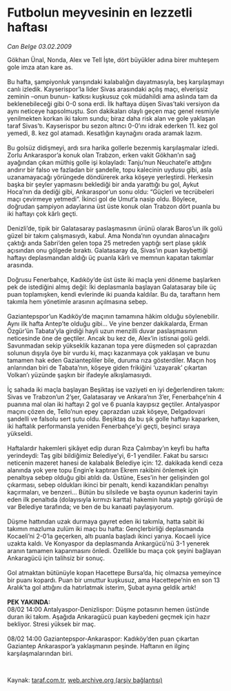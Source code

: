 # Futbolun meyvesinin en lezzetli haftası

*Can Belge 03.02.2009*

<div class="taraf_structure_2col_1zq">
<div class="margen_n">



 <p>Gökhan Ünal, Nonda, Alex ve Tell İşte, dört büyükler adına birer muhteşem gole imza atan kare as. <br/><br/>Bu hafta, şampiyonluk yarışındaki kalabalığın dayatmasıyla, beş karşılaşmayı canlı izledik. Kayserispor’la lider Sivas arasındaki açılış maçı, elverişsiz zeminin –onun bunun- katkısı kuşkusuz çok müdahildi ama aslında tam da beklenebileceği gibi 0-0 sona erdi. İlk haftaya düşen Sivas’taki versiyon da aynı neticeye hapsolmuştu. Son dakikaları olaylı geçen maç genel resmiyle yenilmekten korkan iki takım sundu; biraz daha risk alan ve gole yaklaşan taraf Sivas’tı. Kayserispor bu sezon altıncı 0-0’ını idrak ederken 11. kez gol yemedi, 8. kez gol atamadı. Kesatlığın kaynağını orada aramak lazım. <br/><br/>Bu golsüz didişmeyi, ardı sıra harika gollerle bezenmiş karşılaşmalar izledi. Zorlu Ankaraspor’a konuk olan Trabzon, erken vakit Gökhan’ın sağ ayağından çıkan müthiş golle işi kolayladı: Tanju’nun Neuchatel’e attığını andırır bir falso ve fazladan bir şandelle, topu kalecinin uydusu gibi, asla uzanamayacağı yörüngede döndürerek arka köşeye yerleştirdi. Herkesin başka bir şeyler yapmasını beklediği bir anda yarattığı bu gol, Aykut Hoca’nın da dediği gibi, Ankaraspor’un sonu oldu: “Güçleri ve tecrübeleri maçı çevirmeye yetmedi”. İkinci gol de Umut’a nasip oldu. Böylece, doğrudan şampiyon adaylarına üst üste konuk olan Trabzon dört puanla bu iki haftayı çok kârlı geçti. <br/><br/>Denizli’de, tipik bir Galatasaray paslaşmasının ürünü olarak Baros’un ilk golü güzel bir takım çalışmasıydı, kabul. Ama Nonda’nın oyundan alınacağını çaktığı anda Sabri’den gelen topa 25 metreden yaptığı sert plase şıklık açısından onu gölgede bıraktı. Galatasaray da, Sivas’ın puan kaybettiği haftayı deplasmandan aldığı üç puanla kârlı ve memnun kapatan takımlar arasında. <br/><br/>Doğrusu Fenerbahçe, Kadıköy’de üst üste iki maçla yeni döneme başlarken pek de istediğini almış değil: İki deplasmanla başlayan Galatasaray bile üç puan toplamışken, kendi evlerinde iki puanda kaldılar. Bu da, taraftarın hem takımla hem yönetimle arasının açılmasına sebep. <br/><br/>Gaziantepspor’un Kadıköy’de maçının tamamına hâkim olduğu söylenebilir. Aynı ilk hafta Antep’te olduğu gibi... Ve yine benzer dakikalarda, Erman Özgür’ün Tabata’yla girdiği hayli uzun menzilli duvar paslaşmasının neticesinde öne de geçtiler. Ancak bu kez de, Alex’in istisnai golü geldi. Savunmadan sekip yükseklik kazanan topa yere düşmeden sol çaprazdan solunun dışıyla öye bir vurdu ki, maçı kazanmaya çok yaklaşan ve bunu tamamen hak eden Gaziantepliler bile, duruma rıza gösterdiler. Maçın hoş anlarından biri de Tabata’nın, köşeye giden frikiğini ‘uzayarak’ çıkartan Volkan’ı yüzünde şaşkın bir ifadeyle alkışlamasıydı. <br/><br/>İç sahada iki maçla başlayan Beşiktaş ise vaziyeti en iyi değerlendiren takım: Sivas ve Trabzon’un 2’şer, Galatasaray ve Ankara’nın 3’er, Fenerbahçe’nin 4 puanına mal olan iki haftayı 2 gol ve 6 puanla kayıpsız geçtiler. Antalyaspor maçını çözen de, Tello’nun epey çaprazdan uzak köşeye, Delgadovari şandelli ve falsolu sert şutu oldu. Beşiktaş da bu şık golle haftayı kaparken, iki haftalık performansla yeniden Fenerbahçe’yi geçti, beşinci sıraya yükseldi. <br/><br/>Haftalardır hakemleri şikâyet edip duran Rıza Çalımbay’ın keyfi bu hafta yerindeydi: Taş gibi bildiğimiz Belediye’yi, 6-1 yendiler. Fakat bu sarsıcı neticenin mazeret hanesi de kalabalık Belediye için: 12. dakikada kendi ceza alanında yok yere topu Engin’e kaptıran Ekrem rakibini önlemek için penaltıya sebep olduğu gibi atıldı da. Üstüne, Eses’in her gelişinden gol çıkarması, sebep oldukları ikinci bir penaltı, kendi kazandıkları penaltıyı kaçırmaları, ve benzeri... Bütün bu silsilede ve başta oyunun kaderini tayin eden ilk penaltıda (dolayısıyla kırmızı kartta) hakemin hata yaptığı görüşü de var Belediye tarafında; ve ben de bu kanaati paylaşıyorum. <br/><br/>Düşme hattından uzak durmaya gayret eden iki takımla, hatta sabit iki takımın mazluma zulüm iki maçı bu hafta: Gençlerbirliği deplasmanda Kocaeli’ni 2-0’la geçerken, altı puanla başladı ikinci yarıya. Kocaeli iyice uzakta kaldı. Ve Konyaspor da deplasmanda Ankargücü’nü 3-1 yenerek aranın tamamen kapanmasını önledi. Özellikle bu maça çok şeyini bağlayan Ankaragücü için talihsiz bir sonuç. <br/><br/>Gol atmaktan bütünüyle kopan Hacettepe Bursa’da, hiç olmazsa yemeyince bir puanı kopardı. Puan bir umuttur kuşkusuz, ama Hacettepe’nin en son 13 Aralık’ta gol attığını da hatırlatmak isterim, Şubat ayına geldik artık! <br/><br/><strong>PEK YAKINDA: </strong><br/>08/02 14:00 Antalyaspor-Denizlispor: Düşme potasının hemen üstünde duran iki takım. Aşağıda Ankaragücü puan kaybedeni geçmek için hazır bekliyor. Stresi yüksek bir maç. <br/><br/>08/02 14:00 Gaziantepspor-Ankaraspor: Kadıköy’den puan çıkartan Gaziantep Ankaraspor’a yaklaşmanın peşinde. Haftanın en ilginç karşılaşmalarından biri.</p>

<br/>


<div id="taraf_not">
</div>

</div>


</div>

Kaynak: [taraf.com.tr](http://www.taraf.com.tr:80/makale/3851.htm), [web.archive.org (arşiv bağlantısı)](http://web.archive.org/web/20090501185924/http://www.taraf.com.tr:80/makale/3851.htm)
